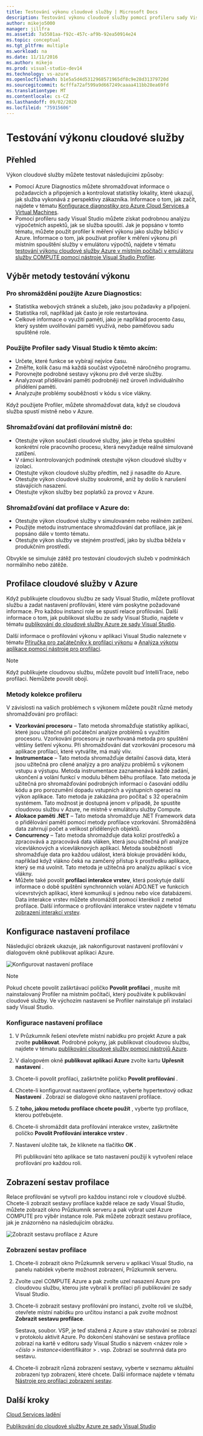```yaml
---
title: Testování výkonu cloudové služby | Microsoft Docs
description: Testování výkonu cloudové služby pomocí profileru sady Visual Studio
author: mikejo5000
manager: jillfra
ms.assetid: 7a5501aa-f92c-457c-af9b-92ea50914e24
ms.topic: conceptual
ms.tgt_pltfrm: multiple
ms.workload: na
ms.date: 11/11/2016
ms.author: mikejo
ms.prod: visual-studio-dev14
ms.technology: vs-azure
ms.openlocfilehash: b1e5a5d4d5312968571965df8c9e28d31379720d
ms.sourcegitcommit: 6cfffa72af599a9d667249caaaa411bb28ea69fd
ms.translationtype: MT
ms.contentlocale: cs-CZ
ms.lasthandoff: 09/02/2020
ms.locfileid: "75915606"
---
```

# <a name="testing-the-performance-of-a-cloud-service"></a>Testování výkonu cloudové služby
## <a name="overview"></a>Přehled
Výkon cloudové služby můžete testovat následujícími způsoby:

* Pomocí Azure Diagnostics můžete shromažďovat informace o požadavcích a připojeních a kontrolovat statistiky lokality, které ukazují, jak služba vykonává z perspektivy zákazníka. Informace o tom, jak začít, najdete v tématu [Konfigurace diagnostiky pro Azure Cloud Services a Virtual Machines](vs-azure-tools-diagnostics-for-cloud-services-and-virtual-machines.md).
* Pomocí profileru sady Visual Studio můžete získat podrobnou analýzu výpočetních aspektů, jak se služba spouští. Jak je popsáno v tomto tématu, můžete použít profiler k měření výkonu jako služby běžící v Azure. Informace o tom, jak používat profiler k měření výkonu při místním spouštění služby v emulátoru výpočtů, najdete v tématu [testování výkonu cloudové služby Azure v místním počítači v emulátoru služby COMPUTE pomocí nástroje Visual Studio Profiler](https://azure.microsoft.com/documentation/articles/cloud-services-performance-testing-visual-studio-profiler/).

## <a name="choosing-a-performance-testing-method"></a>Výběr metody testování výkonu
### <a name="use-azure-diagnostics-to-collect"></a>Pro shromáždění použijte Azure Diagnostics:
* Statistika webových stránek a služeb, jako jsou požadavky a připojení.
* Statistika rolí, například jak často je role restartována.
* Celkové informace o využití paměti, jako je například procento času, který systém uvolňování paměti využívá, nebo paměťovou sadu spuštěné role.

### <a name="use-the-visual-studio-profiler-to"></a>Použijte Profiler sady Visual Studio k těmto akcím:
* Určete, které funkce se vybírají nejvíce času.
* Změřte, kolik času má každá součást výpočetně náročného programu.
* Porovnejte podrobné sestavy výkonu pro dvě verze služby.
* Analyzovat přidělování paměti podrobněji než úroveň individuálního přidělení paměti.
* Analyzujte problémy souběžnosti v kódu s více vlákny.

Když použijete Profiler, můžete shromažďovat data, když se cloudová služba spustí místně nebo v Azure.

### <a name="collect-profiling-data-locally-to"></a>Shromažďování dat profilování místně do:
* Otestujte výkon součásti cloudové služby, jako je třeba spuštění konkrétní role pracovního procesu, která nevyžaduje reálné simulované zatížení.
* V rámci kontrolovaných podmínek otestujte výkon cloudové služby v izolaci.
* Otestujte výkon cloudové služby předtím, než ji nasadíte do Azure.
* Otestujte výkon cloudové služby soukromě, aniž by došlo k narušení stávajících nasazení.
* Otestujte výkon služby bez poplatků za provoz v Azure.

### <a name="collect-profiling-data-in-azure-to"></a>Shromažďování dat profilace v Azure do:
* Otestujte výkon cloudové služby v simulovaném nebo reálném zatížení.
* Použijte metodu instrumentace shromažďování dat profilace, jak je popsáno dále v tomto tématu.
* Otestujte výkon služby ve stejném prostředí, jako by služba běžela v produkčním prostředí.

Obvykle se simuluje zátěž pro testování cloudových služeb v podmínkách normálního nebo zátěže.

## <a name="profiling-a-cloud-service-in-azure"></a>Profilace cloudové služby v Azure
Když publikujete cloudovou službu ze sady Visual Studio, můžete profilovat službu a zadat nastavení profilování, které vám poskytne požadované informace. Pro každou instanci role se spustí relace profilování. Další informace o tom, jak publikovat službu ze sady Visual Studio, najdete v tématu [publikování do cloudové služby Azure ze sady Visual Studio](vs-azure-tools-publishing-a-cloud-service.md).

Další informace o profilování výkonu v aplikaci Visual Studio naleznete v tématu [Příručka pro začátečníky k profilaci výkonu](https://msdn.microsoft.com/library/azure/ms182372.aspx) a [Analýza výkonu aplikace pomocí nástroje pro profilaci](https://msdn.microsoft.com/library/azure/z9z62c29.aspx).

> [!NOTE]
> Když publikujete cloudovou službu, můžete povolit buď IntelliTrace, nebo profilaci. Nemůžete povolit obojí.
> 
> 

### <a name="profiler-collection-methods"></a>Metody kolekce profileru
V závislosti na vašich problémech s výkonem můžete použít různé metody shromažďování pro profilaci:

* **Vzorkování procesoru** – Tato metoda shromažďuje statistiky aplikací, které jsou užitečné při počáteční analýze problémů s využitím procesoru. Vzorkování procesoru je navrhovaná metoda pro spuštění většiny šetření výkonu. Při shromažďování dat vzorkování procesoru má aplikace profilaci, které vytváříte, má malý vliv.
* **Instrumentace** – Tato metoda shromažďuje detailní časová data, která jsou užitečná pro cílené analýzy a pro analýzu problémů s výkonem vstupu a výstupu. Metoda instrumentace zaznamenává každé zadání, ukončení a volání funkcí v modulu během běhu profilace. Tato metoda je užitečná pro shromažďování podrobných informací o časování oddílu kódu a pro porozumění dopadu vstupních a výstupních operací na výkon aplikace. Tato metoda je zakázána pro počítač s 32 operačním systémem. Tato možnost je dostupná jenom v případě, že spustíte cloudovou službu v Azure, ne místně v emulátoru služby Compute.
* **Alokace paměti .NET** – Tato metoda shromažďuje .NET Framework data o přidělování paměti pomocí metody profilace vzorkování. Shromážděná data zahrnují počet a velikost přidělených objektů.
* **Concurrency** – Tato metoda shromažďuje data kolizí prostředků a zpracovává a zpracovává data vláken, která jsou užitečná při analýze vícevláknových a vícevláknových aplikací. Metoda souběžnosti shromažďuje data pro každou událost, která blokuje provádění kódu, například když vlákno čeká na zamčený přístup k prostředku aplikace, který se má uvolnit. Tato metoda je užitečná pro analýzu aplikací s více vlákny.
* Můžete také povolit **profilaci interakce vrstev**, která poskytuje další informace o době spuštění synchronních volání ADO.NET ve funkcích vícevrstvých aplikací, které komunikují s jednou nebo více databázemi. Data interakce vrstev můžete shromáždit pomocí kterékoli z metod profilace. Další informace o profilování interakce vrstev najdete v tématu [zobrazení interakcí vrstev](https://msdn.microsoft.com/library/azure/dd557764.aspx).

## <a name="configuring-profiling-settings"></a>Konfigurace nastavení profilace
Následující obrázek ukazuje, jak nakonfigurovat nastavení profilování v dialogovém okně publikovat aplikaci Azure.

![Konfigurovat nastavení profilace](./media/vs-azure-tools-performance-profiling-cloud-services/IC526984.png)

> [!NOTE]
> Pokud chcete povolit zaškrtávací políčko **Povolit profilaci** , musíte mít nainstalovaný Profiler na místním počítači, který používáte k publikování cloudové služby. Ve výchozím nastavení se Profiler nainstaluje při instalaci sady Visual Studio.
> 
> 

### <a name="to-configure-profiling-settings"></a>Konfigurace nastavení profilace
1. V Průzkumník řešení otevřete místní nabídku pro projekt Azure a pak zvolte **publikovat**. Podrobné pokyny, jak publikovat cloudovou službu, najdete v tématu [publikování cloudové služby pomocí nástrojů Azure](vs-azure-tools-publishing-a-cloud-service.md).
2. V dialogovém okně **publikovat aplikaci Azure** zvolte kartu **Upřesnit nastavení** .
3. Chcete-li povolit profilaci, zaškrtněte políčko **Povolit profilování** .
4. Chcete-li konfigurovat nastavení profilace, vyberte hypertextový odkaz **Nastavení** . Zobrazí se dialogové okno nastavení profilace.
5. Z **toho, jakou metodu profilace chcete použít** , vyberte typ profilace, kterou potřebujete.
6. Chcete-li shromáždit data profilování interakce vrstev, zaškrtněte políčko **Povolit Profilování interakce vrstev** .
7. Nastavení uložíte tak, že kliknete na tlačítko **OK** .
   
    Při publikování této aplikace se tato nastavení použijí k vytvoření relace profilování pro každou roli.

## <a name="viewing-profiling-reports"></a>Zobrazení sestav profilace
Relace profilování se vytvoří pro každou instanci role v cloudové službě. Chcete-li zobrazit sestavy profilace každé relace ze sady Visual Studio, můžete zobrazit okno Průzkumník serveru a pak vybrat uzel Azure COMPUTE pro výběr instance role. Pak můžete zobrazit sestavu profilace, jak je znázorněno na následujícím obrázku.

![Zobrazit sestavu profilace z Azure](./media/vs-azure-tools-performance-profiling-cloud-services/IC748914.png)

### <a name="to-view-profiling-reports"></a>Zobrazení sestav profilace
1. Chcete-li zobrazit okno Průzkumník serveru v aplikaci Visual Studio, na panelu nabídek vyberte možnost zobrazení, Průzkumník serveru.
2. Zvolte uzel COMPUTE Azure a pak zvolte uzel nasazení Azure pro cloudovou službu, kterou jste vybrali k profilaci při publikování ze sady Visual Studio.
3. Chcete-li zobrazit sestavy profilování pro instanci, zvolte roli ve službě, otevřete místní nabídku pro určitou instanci a pak zvolte možnost **Zobrazit sestavu profilace**.
   
    Sestava, soubor. VSP, je teď stažená z Azure a stav stahování se zobrazí v protokolu aktivit Azure. Po dokončení stahování se sestava profilace zobrazí na kartě v editoru sady Visual Studio s názvem <název role \> *<číslo \> instance*<identifikátor \> . vsp. Zobrazí se souhrnná data pro sestavu.
4. Chcete-li zobrazit různá zobrazení sestavy, vyberte v seznamu aktuální zobrazení typ zobrazení, které chcete. Další informace najdete v tématu [Nástroje pro profilaci zobrazení sestav](https://msdn.microsoft.com/library/azure/bb385755.aspx).

## <a name="next-steps"></a>Další kroky
[Cloud Services ladění](vs-azure-tools-debugging-cloud-services-overview.md)

[Publikování do cloudové služby Azure ze sady Visual Studio](vs-azure-tools-publishing-a-cloud-service.md)
